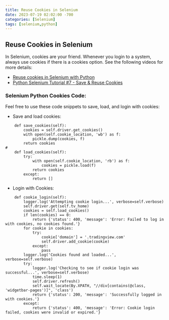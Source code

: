 ```yaml
---
title: Reuse Cookies in Selenium
date: 2023-07-19 02:02:00 -700
categories: [Selenium]
tags: [selenium,python]
---
```


## Reuse Cookies in Selenium
In Selenium, cookies are your friend. Whenever you login to a system, always use cookies if there is a cookies option. See the following videos for more details:
* [Reuse cookies in Selenium with Python](https://www.youtube.com/watch?v=vhjKJ7huN-w)
* [Python Selenium Tutorial #7 - Save & Reuse Cookies](https://www.youtube.com/watch?v=dYAytG965ZE&list=PLuJJZ-W1NwdoTS0UXLUZoPH7GQ0kURHgH&index=7)

### Selenium Python Cookies Code:
Feel free to use these code snippets to save, load, and login with cookies:
* Save and load cookies:
```
	def save_cookies(self):
		cookies = self.driver.get_cookies()
		with open(self.cookie_location, 'wb') as f:
			pickle.dump(cookies, f)
		return cookies
#
	def load_cookies(self):
		try:
			with open(self.cookie_location, 'rb') as f:
				cookies = pickle.load(f)
			return cookies
		except:
			return []
```
* Login with Cookies:
```
	def cookie_login(self):
		logger.log('Attempting cookie login...', verbose=self.verbose)
		self.driver.get(self.tv_home)
		cookies = self.load_cookies()
		if len(cookies) == 0:
			return {'status': 400, 'message': 'Error: Failed to log in with cookies, no cookies found.'}
		for cookie in cookies:
			try:
				cookie['domain'] = '.tradingview.com'
				self.driver.add_cookie(cookie)
			except:
				pass
		logger.log('Cookies found and loaded...', verbose=self.verbose)
		try:
			logger.log('Checking to see if cookie login was successful...', verbose=self.verbose)
			time.sleep(1)
			self.driver.refresh()
			self.wait_locate(By.XPATH, "//div[contains(@class, 'widgetbar-pages')]", 'class')
			return {'status': 200, 'message': 'Successfully logged in with cookies.'}
		except:
			return {'status': 400, 'message': 'Error: Cookie login failed, cookies were invalid or expired.'}
```